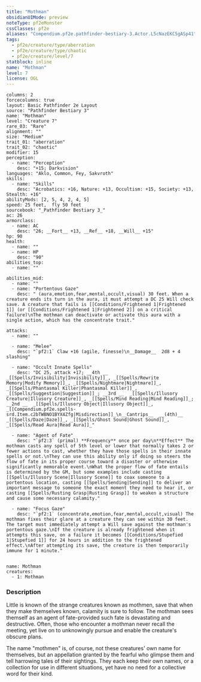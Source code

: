 ```yaml
---
title: "Mothman"
obsidianUIMode: preview
noteType: pf2eMonster
cssClasses: pf2e
aliases: "Compendium.pf2e.pathfinder-bestiary-3.Actor.L5cNazEKC5gASp41" 
tags:
  - pf2e/creature/type/aberration
  - pf2e/creature/type/chaotic
  - pf2e/creature/level/7
statblock: inline
name: "Mothman"
level: 7
license: OGL
---
```


```statblock
columns: 2
forcecolumns: true
layout: Basic Pathfinder 2e Layout
source: "Pathfinder Bestiary 3"
name: "Mothman"
level: "Creature 7"
rare_03: "Rare"
alignment: ""
size: "Medium"
trait_01: "aberration"
trait_02: "chaotic"
modifier: 15
perception:
  - name: "Perception"
    desc: "+15; Darkvision"
languages: "Aklo, Common, Fey, Sakvroth"
skills:
  - name: "Skills"
    desc: "Acrobatics: +16, Nature: +13, Occultism: +15, Society: +13, Stealth: +16"
abilityMods: [2, 5, 4, 2, 4, 5]
speed: 25 feet,  fly 50 feet
sourcebook: "_Pathfinder Bestiary 3_"
ac: 26
armorclass:
  - name: AC
    desc: "26; __Fort__ +13, __Ref__ +18, __Will__ +15"
hp: 90
health:
  - name: ""
  - name: HP
    desc: "90"
abilities_top:
  - name: ""

abilities_mid:
  - name: ""
  - name: "Portentous Gaze"
    desc: " (aura,emotion,fear,mental,occult,visual) 30 feet. When a creature ends its turn in the aura, it must attempt a DC 25 Will check save. A creature that fails is [[Conditions/Frightened 1|Frightened 1]] (or [[Conditions/Frightened 1|Frightened 2]] on a critical failure)\nThe mothman can deactivate or activate this aura with a single action, which has the concentrate trait."

attacks:
  - name: ""

  - name: "Melee"
    desc: "`pf2:1` Claw +16 (agile, finesse)\n__Damage__  2d8 + 4 slashing"

  - name: "Occult Innate Spells"
    desc: "DC 25, attack +17; __4th __  _[[Spells/Invisibility|Invisibility]]_, _[[Spells/Rewrite Memory|Modify Memory]]_, _[[Spells/Nightmare|Nightmare]]_, _[[Spells/Phantasmal Killer|Phantasmal Killer]]_, _[[Spells/Suggestion|Suggestion]]_; __3rd __  _[[Spells/Illusory Creature|Illusory Creature]]_, _[[Spells/Mind Reading|Mind Reading]]_; __2nd __  _[[Spells/Illusory Object|Illusory Object]]_, _[[Compendium.pf2e.spells-srd.Item.c2bTWBNO1BYX4Zfg|Misdirection]]_\n__Cantrips__  __(4th)__ _[[Spells/Daze|Daze]]_, _[[Spells/Ghost Sound|Ghost Sound]]_, _[[Spells/Read Aura|Read Aura]]_"

  - name: "Agent of Fate"
    desc: "`pf2:3` (primal) **Frequency** once per day\n**Effect** The mothman casts any spell of 5th level or lower that normally takes 2 or fewer actions to cast, whether they have those spells in their innate spells or not.\nThey can use this ability only if doing so steers the flow of fate in its proper course toward a disaster or otherwise significantly memorable event.\nWhat the proper flow of fate entails is determined by the GM, but some examples include casting [[Spells/Illusory Scene|Illusory Scene]] to coax someone to a portentous location, casting [[Spells/Sending|Sending]] to deliver an important message to someone the exact moment they need to hear it, or casting [[Spells/Rusting Grasp|Rusting Grasp]] to weaken a structure and cause some necessary calamity."

  - name: "Focus Gaze"
    desc: "`pf2:1` (concentrate,emotion,fear,mental,occult,visual) The mothman fixes their glare at a creature they can see within 30 feet. The target must immediately attempt a Will save against the mothman's portentous gaze.\nIf the creature is already frightened when it attempts this save, on a failure it becomes [[Conditions/Stupefied 1|Stupefied 1]] for 24 hours in addition to the frightened effect.\nAfter attempting its save, the creature is then temporarily immune for 1 minute."
 
```

```encounter-table
name: Mothman
creatures:
  - 1: Mothman
```


### Description
Little is known of the strange creatures known as mothmen, save that when they make themselves known, calamity is sure to follow. The mothman sees themself as an agent of fate-provided such fate is devastating and destructive. Often, those who encounter a mothman never recall the meeting, yet live on to unknowingly pursue and enable the creature's obscure plans.

The name "mothmen" is, of course, not these creatures' own name for themselves, but an appellation granted by the fearful who glimpse them and tell harrowing tales of their sightings. They each keep their own names, or a collection for use in different situations, yet have no need for a collective word for their kind.

